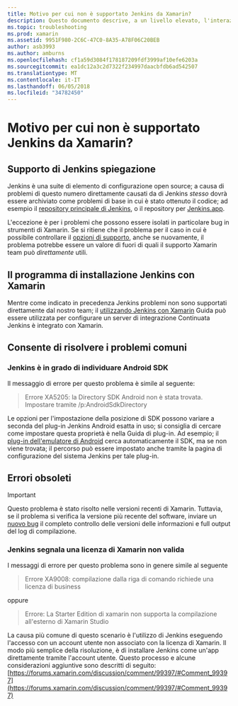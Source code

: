 ```yaml
---
title: Motivo per cui non è supportato Jenkins da Xamarin?
description: Questo documento descrive, a un livello elevato, l'interazione di Xamarin con il sistema di integrazione Continuata Jenkins. Viene inoltre visualizzata quando si lavora con Jenkins alcuni problemi comuni.
ms.topic: troubleshooting
ms.prod: xamarin
ms.assetid: 9951F980-2C6C-47C0-8A35-A78F06C20BEB
author: asb3993
ms.author: amburns
ms.openlocfilehash: cf1a59d3084f178187209fdf3999af10efe6203a
ms.sourcegitcommit: ea1dc12a3c2d7322f234997daacbfdb6ad542507
ms.translationtype: MT
ms.contentlocale: it-IT
ms.lasthandoff: 06/05/2018
ms.locfileid: "34782450"
---
```

# <a name="why-isnt-jenkins-supported-by-xamarin"></a>Motivo per cui non è supportato Jenkins da Xamarin?

## <a name="jenkins-support-explanation"></a>Supporto di Jenkins spiegazione

Jenkins è una suite di elemento di configurazione open source; a causa di problemi di questo numero direttamente causati da di Jenkins *stesso* dovrà essere archiviato come problemi di base in cui è stato ottenuto il codice; ad esempio il [repository principale di Jenkins](https://github.com/jenkinsci/jenkins), o il repository per [ Jenkins.app](https://github.com/stisti/jenkins-app).

L'eccezione è per i problemi che possono essere isolati in particolare bug in strumenti di Xamarin. Se si ritiene che il problema per il caso in cui è possibile controllare il [opzioni di supporto](~/cross-platform/troubleshooting/support-options.md), anche se nuovamente, il problema potrebbe essere un valore di fuori di quali il supporto Xamarin team può *direttamente* utili.

## <a name="setup-jenkins-with-xamarin"></a>Il programma di installazione Jenkins con Xamarin

Mentre come indicato in precedenza Jenkins problemi non sono supportati direttamente dal nostro team; il [utilizzando Jenkins con Xamarin](~/tools/ci/jenkins-walkthrough.md) Guida può essere utilizzata per configurare un server di integrazione Continuata Jenkins è integrato con Xamarin. 

## <a name="fixes-for-common-issues"></a>Consente di risolvere i problemi comuni

### <a name="jenkins-is-unable-to-find-the-android-sdk"></a>Jenkins è in grado di individuare Android SDK

Il messaggio di errore per questo problema è simile al seguente:

> Errore XA5205: la Directory SDK Android non è stata trovata. Impostare tramite /p:AndroidSdkDirectory

Le opzioni per l'impostazione della posizione di SDK possono variare a seconda del plug-in Jenkins Android esatta in uso; si consiglia di cercare come impostare questa proprietà è nella Guida di plug-in. Ad esempio; il [plug-in dell'emulatore di Android](https://wiki.jenkins-ci.org/display/JENKINS/Android+Emulator+Plugin#AndroidEmulatorPlugin-Systemconfiguration) cerca automaticamente il SDK, ma se non viene trovata; il percorso può essere impostato anche tramite la pagina di configurazione del sistema Jenkins per tale plug-in. 


## <a name="deprecated-errors"></a>Errori obsoleti

> [!IMPORTANT]
> Questo problema è stato risolto nelle versioni recenti di Xamarin. Tuttavia, se il problema si verifica la versione più recente del software, inviare un [nuovo bug](~/cross-platform/troubleshooting/questions/howto-file-bug.md) il completo controllo delle versioni delle informazioni e full output del log di compilazione.



### <a name="jenkins-reports-an-invalid-xamarin-license"></a>Jenkins segnala una licenza di Xamarin non valida
I messaggi di errore per questo problema sono in genere simile al seguente

> Errore XA9008: compilazione dalla riga di comando richiede una licenza di business

oppure

> Errore: La Starter Edition di xamarin non supporta la compilazione all'esterno di Xamarin Studio 

La causa più comune di questo scenario è l'utilizzo di Jenkins eseguendo l'accesso con un account utente non associato con la licenza di Xamarin. Il modo più semplice della risoluzione, è di installare Jenkins come un'app direttamente tramite l'account utente. Questo processo e alcune considerazioni aggiuntive sono descritti di seguito: [https://forums.xamarin.com/discussion/comment/99397/#Comment_99397](https://forums.xamarin.com/discussion/comment/99397/#Comment_99397)
